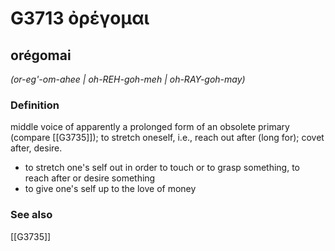 # G3713 ὀρέγομαι

## orégomai

_(or-eg'-om-ahee | oh-REH-goh-meh | oh-RAY-goh-may)_

### Definition

middle voice of apparently a prolonged form of an obsolete primary (compare [[G3735]]); to stretch oneself, i.e., reach out after (long for); covet after, desire.

- to stretch one's self out in order to touch or to grasp something, to reach after or desire something
- to give one's self up to the love of money

### See also

[[G3735]]

